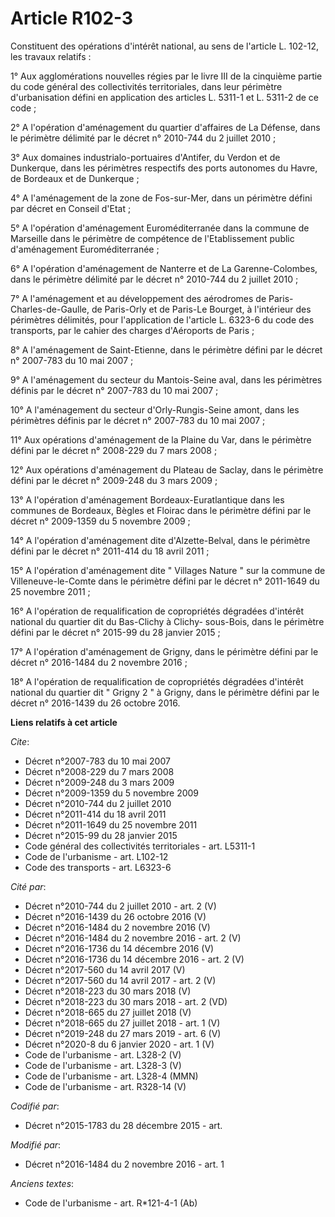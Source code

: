 # Article R102-3

Constituent des opérations d'intérêt national, au sens de l'article L. 102-12, les travaux relatifs : 

1° Aux agglomérations nouvelles régies par le livre III de la cinquième partie du code général des collectivités
territoriales, dans leur périmètre d'urbanisation défini en application des articles L. 5311-1 et L. 5311-2 de ce code ; 

2° A l'opération d'aménagement du quartier d'affaires de La Défense, dans le périmètre délimité par le décret n° 2010-744 du
2 juillet 2010 ; 

3° Aux domaines industrialo-portuaires d'Antifer, du Verdon et de Dunkerque, dans les périmètres respectifs des ports
autonomes du Havre, de Bordeaux et de Dunkerque ; 

4° A l'aménagement de la zone de Fos-sur-Mer, dans un périmètre défini par décret en Conseil d'Etat ; 

5° A l'opération d'aménagement Euroméditerranée dans la commune de Marseille dans le périmètre de compétence de
l'Etablissement public d'aménagement Euroméditerranée ; 

6° A l'opération d'aménagement de Nanterre et de La Garenne-Colombes, dans le périmètre délimité par le décret n° 2010-744 du
2 juillet 2010 ; 

7° A l'aménagement et au développement des aérodromes de Paris-Charles-de-Gaulle, de Paris-Orly et de Paris-Le Bourget, à
l'intérieur des périmètres délimités, pour l'application de l'article L. 6323-6 du code des transports, par le cahier des
charges d'Aéroports de Paris ; 

8° A l'aménagement de Saint-Etienne, dans le périmètre défini par le décret n° 2007-783 du 10 mai 2007 ; 

9° A l'aménagement du secteur du Mantois-Seine aval, dans les périmètres définis par le décret n° 2007-783 du 10 mai 2007 ; 

10° A l'aménagement du secteur d'Orly-Rungis-Seine amont, dans les périmètres définis par le décret n° 2007-783 du 10 mai
2007 ; 

11° Aux opérations d'aménagement de la Plaine du Var, dans le périmètre défini par le décret n° 2008-229 du 7 mars 2008 ; 

12° Aux opérations d'aménagement du Plateau de Saclay, dans le périmètre défini par le décret n° 2009-248 du 3 mars 2009 ; 

13° A l'opération d'aménagement Bordeaux-Euratlantique dans les communes de Bordeaux, Bègles et Floirac dans le périmètre
défini par le décret n° 2009-1359 du 5 novembre 2009 ; 

14° A l'opération d'aménagement dite d'Alzette-Belval, dans le périmètre défini par le décret n° 2011-414 du 18 avril 2011 ; 

15° A l'opération d'aménagement dite " Villages Nature " sur la commune de Villeneuve-le-Comte dans le périmètre défini par
le décret n° 2011-1649 du 25 novembre 2011 ; 

16° A l'opération de requalification de copropriétés dégradées d'intérêt national du quartier dit du Bas-Clichy à Clichy-
sous-Bois, dans le périmètre défini par le décret n° 2015-99 du 28 janvier 2015 ; 

17° A l'opération d'aménagement de Grigny, dans le périmètre défini par le décret n° 2016-1484 du 2 novembre 2016 ; 

18° A l'opération de requalification de copropriétés dégradées d'intérêt national du quartier dit " Grigny 2 " à Grigny, dans
le périmètre défini par le décret n° 2016-1439 du 26 octobre 2016.

**Liens relatifs à cet article**

_Cite_:

  - Décret n°2007-783 du 10 mai 2007
  - Décret n°2008-229 du 7 mars 2008
  - Décret n°2009-248 du 3 mars 2009
  - Décret n°2009-1359 du 5 novembre 2009
  - Décret n°2010-744 du 2 juillet 2010
  - Décret n°2011-414 du 18 avril 2011
  - Décret n°2011-1649 du 25 novembre 2011
  - Décret n°2015-99 du 28 janvier 2015
  - Code général des collectivités territoriales - art. L5311-1
  - Code de l'urbanisme - art. L102-12
  - Code des transports - art. L6323-6

_Cité par_:

  - Décret n°2010-744 du 2 juillet 2010 - art. 2 (V)
  - Décret n°2016-1439 du 26 octobre 2016 (V)
  - Décret n°2016-1484 du 2 novembre 2016 (V)
  - Décret n°2016-1484 du 2 novembre 2016 - art. 2 (V)
  - Décret n°2016-1736 du 14 décembre 2016 (V)
  - Décret n°2016-1736 du 14 décembre 2016 - art. 2 (V)
  - Décret n°2017-560 du 14 avril 2017 (V)
  - Décret n°2017-560 du 14 avril 2017 - art. 2 (V)
  - Décret n°2018-223 du 30 mars 2018 (V)
  - Décret n°2018-223 du 30 mars 2018 - art. 2 (VD)
  - Décret n°2018-665 du 27 juillet 2018 (V)
  - Décret n°2018-665 du 27 juillet 2018 - art. 1 (V)
  - Décret n°2019-248 du 27 mars 2019 - art. 6 (V)
  - Décret n°2020-8 du 6 janvier 2020 - art. 1 (V)
  - Code de l'urbanisme - art. L328-2 (V)
  - Code de l'urbanisme - art. L328-3 (V)
  - Code de l'urbanisme - art. L328-4 (MMN)
  - Code de l'urbanisme - art. R328-14 (V)

_Codifié par_:

  - Décret n°2015-1783 du 28 décembre 2015 - art.

_Modifié par_:

  - Décret n°2016-1484 du 2 novembre 2016 - art. 1

_Anciens textes_:

  - Code de l'urbanisme - art. R*121-4-1 (Ab)
